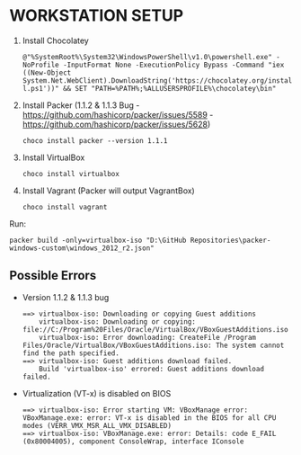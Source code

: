 # WORKSTATION SETUP

1. Install Chocolatey

	`@"%SystemRoot%\System32\WindowsPowerShell\v1.0\powershell.exe" -NoProfile -InputFormat None -ExecutionPolicy Bypass -Command "iex ((New-Object System.Net.WebClient).DownloadString('https://chocolatey.org/install.ps1'))" && SET "PATH=%PATH%;%ALLUSERSPROFILE%\chocolatey\bin"`

2. Install Packer (1.1.2 & 1.1.3 Bug - https://github.com/hashicorp/packer/issues/5589 - https://github.com/hashicorp/packer/issues/5628)

	`choco install packer --version 1.1.1`

3. Install VirtualBox

	`choco install virtualbox`
	
4. Install Vagrant (Packer will output VagrantBox)
	
	`choco install vagrant`

	
Run:

`packer build -only=virtualbox-iso "D:\GitHub Repositories\packer-windows-custom\windows_2012_r2.json"`

## Possible Errors

* Version 1.1.2 & 1.1.3 bug

	```
	==> virtualbox-iso: Downloading or copying Guest additions
		virtualbox-iso: Downloading or copying: file://C:/Program%20Files/Oracle/VirtualBox/VBoxGuestAdditions.iso
		virtualbox-iso: Error downloading: CreateFile /Program Files/Oracle/VirtualBox/VBoxGuestAdditions.iso: The system cannot find the path specified.
	==> virtualbox-iso: Guest additions download failed.
		Build 'virtualbox-iso' errored: Guest additions download failed.
	```
		
* Virtualization (VT-x) is disabled on BIOS

	```
	==> virtualbox-iso: Error starting VM: VBoxManage error: VBoxManage.exe: error: VT-x is disabled in the BIOS for all CPU modes (VERR_VMX_MSR_ALL_VMX_DISABLED)
	==> virtualbox-iso: VBoxManage.exe: error: Details: code E_FAIL (0x80004005), component ConsoleWrap, interface IConsole
	```